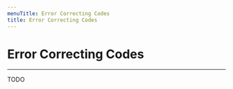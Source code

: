 ```yaml
---
menuTitle: Error Correcting Codes
title: Error Correcting Codes
---
```


# Error Correcting Codes
---

TODO
